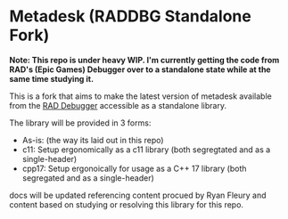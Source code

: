 # Metadesk (RADDBG Standalone Fork)

**Note: This repo is under heavy WIP. I'm currently getting the code from RAD's (Epic Games) Debugger over to a standalone state while at the same time studying it.**

This is a fork that aims to make the latest version of metadesk available from the [RAD Debugger](https://github.com/EpicGamesExt/raddebugger) accessible as a standalone library.

The library will be provided in 3 forms:

* As-is: (the way its laid out in this repo)
* c11: Setup ergonomically as a c11 library (both segregtated and as a single-header)
* cpp17: Setup ergonoically for usage as a C++ 17 library (both segregated and as a single-header)

docs will be updated referencing content procued by Ryan Fleury and content based on studying or resolving this library for this repo.
